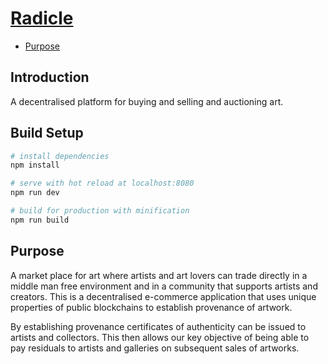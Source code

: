 # [Radicle](https://radicle.art)

- [Purpose](#purpose)

## Introduction

A decentralised platform for buying and selling and auctioning art.

## Build Setup

``` bash
# install dependencies
npm install

# serve with hot reload at localhost:8080
npm run dev

# build for production with minification
npm run build
```

## Purpose

A market place for art where artists and art lovers can trade directly in a middle man free environment and in a community that supports artists and creators. This is a decentralised e-commerce application that uses unique properties of public blockchains to establish
provenance of artwork.

By establishing provenance certificates of authenticity can be issued to artists and collectors. This then allows our key objective
of being able to pay residuals to artists and galleries on subsequent sales of artworks.

